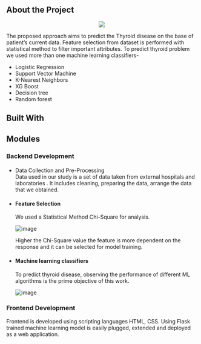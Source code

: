 <h2>About the Project</h2>
<div align="center">
	<img src="https://github.com/suryateja6302/Thyro-Check/assets/111578838/b9519167-7d41-4e49-8c6e-a33367a213a2">
 
</div>


The proposed approach aims to predict the Thyroid disease on the base of patient’s current data.
Feature selection from dataset is performed with statistical method to filter important attributes.
To predict thyroid problem we used more than one machine learning classifiers-
<ul>  
 <li>Logistic Regression</li>
 <li>Support Vector Machine</li>
 <li>K-Nearest Neighbors</li>
 <li>XG Boost</li>
 <li>Decision tree</li>
 <li>Random forest</li>
</ul>  

<h2>Built With</h2>

<h2>Modules</h2>
<h3>Backend Development</h3>
<ul>
<li><h4></h4>Data Collection and Pre-Processing</h4></li>
Data used in our study is a set of data taken from external hospitals and laboratories .
It includes cleaning, preparing the data, arrange the data that we obtained.

<li><h4>Feature Selection</h4></li>
We used a Statistical Method Chi-Square for analysis.

![image](https://github.com/suryateja6302/Thyro-Check/assets/111578838/03faa2b0-ed9b-4df7-879f-19d116abffa4)

Higher the Chi-Square value the feature is more dependent on the response and it can be selected for model training.
<li><h4>Machine learning classifiers</h4></li>
To predict thyroid disease, observing the performance of different ML algorithms is the prime objective of this work.

![image](https://github.com/suryateja6302/Thyro-Check/assets/111578838/6ec25cd6-47dd-4c73-99be-6a5a38ee9464)


</ul>
<h3>Frontend Development</h3>
Frontend is developed using scripting languages HTML, CSS.
Using Flask trained machine learning model is easily plugged, extended and deployed as a web application.

